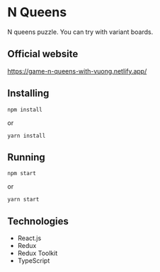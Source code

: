 # N Queens
N queens puzzle. You can try with variant boards.

## Official website
<a href="https://game-n-queens-with-vuong.netlify.app/" target="_blank">https://game-n-queens-with-vuong.netlify.app/</a>

## Installing
```
npm install
```
or
```
yarn install
```

## Running
```
npm start
```
or
```
yarn start
```

## Technologies
- React.js
- Redux
- Redux Toolkit
- TypeScript